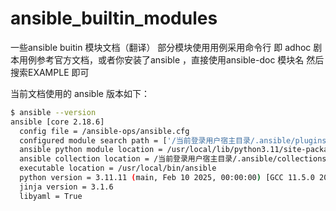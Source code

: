 # ansible_builtin_modules
一些ansible buitin 模块文档（翻译）
部分模块使用用例采用命令行 即 adhoc 剧本用例参考官方文档，或者你安装了ansible ，直接使用ansible-doc 模块名 然后搜索EXAMPLE 即可

当前文档使用的 ansible 版本如下：
```bash
$ ansible --version
ansible [core 2.18.6]
  config file = /ansible-ops/ansible.cfg
  configured module search path = ['/当前登录用户宿主目录/.ansible/plugins/modules', '/usr/share/ansible/plugins/modules']
  ansible python module location = /usr/local/lib/python3.11/site-packages/ansible
  ansible collection location = /当前登录用户宿主目录/.ansible/collections:/usr/share/ansible/collections
  executable location = /usr/local/bin/ansible
  python version = 3.11.11 (main, Feb 10 2025, 00:00:00) [GCC 11.5.0 20240719 (Red Hat 11.5.0-5)] (/usr/bin/python3)
  jinja version = 3.1.6
  libyaml = True

```
